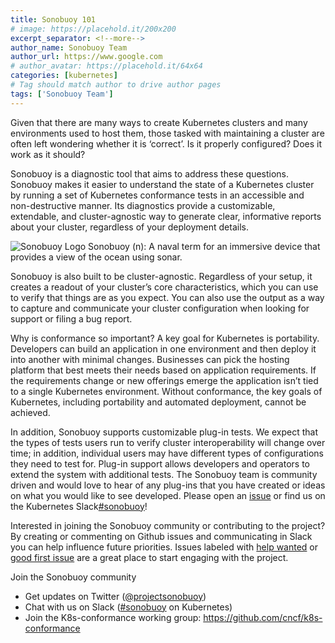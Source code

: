 ```yaml
---
title: Sonobuoy 101
# image: https://placehold.it/200x200
excerpt_separator: <!--more-->
author_name: Sonobuoy Team
author_url: https://www.google.com
# author_avatar: https://placehold.it/64x64
categories: [kubernetes]
# Tag should match author to drive author pages
tags: ['Sonobuoy Team']
---
```

Given that there are many ways to create Kubernetes clusters and many environments used to host them, those tasked with maintaining a cluster are often left wondering whether it is ‘correct’.<!--more--> Is it properly configured? Does it work as it should?

Sonobuoy is a diagnostic tool that aims to address these questions. Sonobuoy makes it easier to understand the state of a Kubernetes cluster by running a set of Kubernetes conformance tests in an accessible and non-destructive manner. Its diagnostics provide a customizable, extendable, and cluster-agnostic way to generate clear, informative reports about your cluster, regardless of your deployment details.

![Sonobuoy Logo](/img/Sonobuoy.svg "Logo")
Sonobuoy (n): A naval term for an immersive device that provides a view of the ocean using sonar.

Sonobuoy is also built to be cluster-agnostic. Regardless of your setup, it creates a readout of your cluster’s core characteristics, which you can use to verify that things are as you expect. You can also use the output as a way to capture and communicate your cluster configuration when looking for support or filing a bug report.

Why is conformance so important? A key goal for Kubernetes is portability. Developers can build an application in one environment and then deploy it into another with minimal changes. Businesses can pick the hosting platform that best meets their needs based on application requirements. If the requirements change or new offerings emerge the application isn’t tied to a single Kubernetes environment. Without conformance, the key goals of Kubernetes, including portability and automated deployment, cannot be achieved.

In addition, Sonobuoy supports customizable plug-in tests. We expect that the types of tests users run to verify cluster interoperability will change over time; in addition, individual users may have different types of configurations they need to test for. Plug-in support allows developers and operators to extend the system with additional tests. The Sonobuoy team is community driven and would love to hear of any plug-ins that you have created or ideas on what you would like to see developed. Please open an [issue](https://github.com/heptio/sonobuoy/issues/new/choose) or find us on the Kubernetes Slack[#sonobuoy](https://kubernetes.slack.com/messages/C6L3G051C)!

Interested in joining the Sonobuoy community or contributing to the project? By creating or commenting on Github issues and communicating in Slack you can help influence future priorities. Issues labeled with [help wanted](https://github.com/heptio/sonobuoy/issues?q=is%3Aopen+is%3Aissue+label%3A%22good+first+issue%22+label%3A%22help+wanted%22) or [good first issue](https://github.com/heptio/sonobuoy/issues?q=is%3Aopen+is%3Aissue+label%3A%22good+first+issue%22) are a great place to start engaging with the project.

Join the Sonobuoy community
* Get updates on Twitter ([@projectsonobuoy](https://twitter.com/projectsonobuoy))
* Chat with us on Slack ([#sonobuoy](https://kubernetes.slack.com/messages/C6L3G051C) on Kubernetes)
* Join the K8s-conformance working group: <https://github.com/cncf/k8s-conformance>